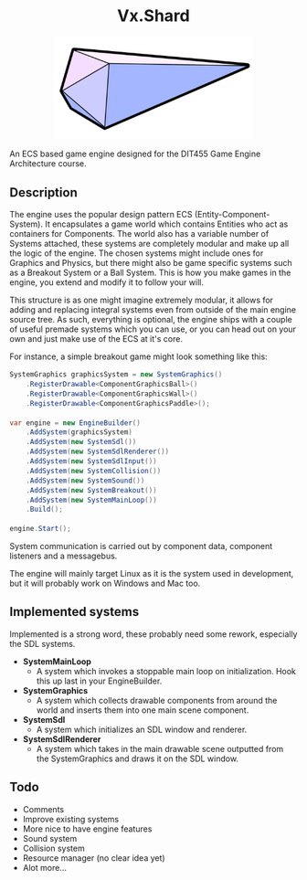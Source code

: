 <h1 align="center">Vx.Shard</h1>
<p align="center">
    <img width="350" src="VxShard-logo.svg">
</p>
An ECS based game engine designed for the DIT455 Game Engine Architecture course.

## Description
The engine uses the popular design pattern ECS (Entity-Component-System). It encapsulates a game world which contains Entities who act as containers for Components. The world also has a variable number of Systems attached, these systems are completely modular and make up all the logic of the engine. The chosen systems might include ones for Graphics and Physics, but there might also be game specific systems such as a Breakout System or a Ball System. This is how you make games in the engine, you extend and modify it to follow your will.

This structure is as one might imagine extremely modular, it allows for adding and replacing integral systems even from outside of the main engine source tree. As such, everything is optional, the engine ships with a couple of useful premade systems which you can use, or you can head out on your own and just make use of the ECS at it's core.

For instance, a simple breakout game might look something like this:
```cs
SystemGraphics graphicsSystem = new SystemGraphics()
    .RegisterDrawable<ComponentGraphicsBall>()
    .RegisterDrawable<ComponentGraphicsWall>()
    .RegisterDrawable<ComponentGraphicsPaddle>();

var engine = new EngineBuilder()
    .AddSystem(graphicsSystem)
    .AddSystem(new SystemSdl())
    .AddSystem(new SystemSdlRenderer())
    .AddSystem(new SystemSdlInput())
    .AddSystem(new SystemCollision())
    .AddSystem(new SystemSound())
    .AddSystem(new SystemBreakout())
    .AddSystem(new SystemMainLoop())
    .Build();
  
engine.Start();
```

System communication is carried out by component data, component listeners and a messagebus.

The engine will mainly target Linux as it is the system used in development, but it will probably work on Windows and Mac too.

## Implemented systems
Implemented is a strong word, these probably need some rework, especially the SDL systems.
* **SystemMainLoop**        
    * A system which invokes a stoppable main loop on initialization. Hook this up last in your EngineBuilder.
* **SystemGraphics**        
    * A system which collects drawable components from around the world and inserts them into one main scene component.
* **SystemSdl**             
    * A system which initializes an SDL window and renderer.
* **SystemSdlRenderer**     
    * A system which takes in the main drawable scene outputted from the SystemGraphics and draws it on the SDL window.

## Todo
* Comments
* Improve existing systems
* More nice to have engine features
* Sound system
* Collision system
* Resource manager (no clear idea yet)
* Alot more...
